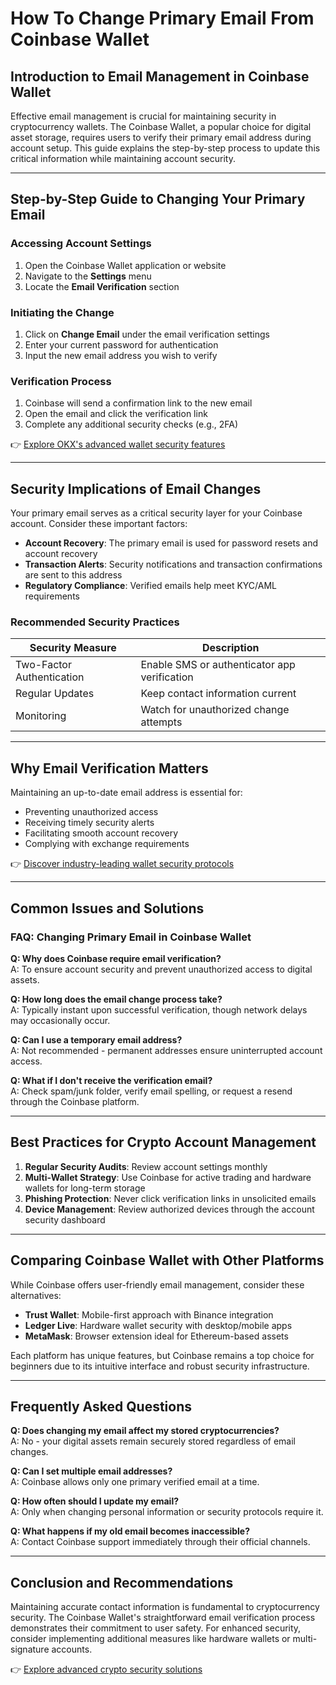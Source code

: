 # How To Change Primary Email From Coinbase Wallet

## Introduction to Email Management in Coinbase Wallet

Effective email management is crucial for maintaining security in cryptocurrency wallets. The Coinbase Wallet, a popular choice for digital asset storage, requires users to verify their primary email address during account setup. This guide explains the step-by-step process to update this critical information while maintaining account security.

---

## Step-by-Step Guide to Changing Your Primary Email

### Accessing Account Settings
1. Open the Coinbase Wallet application or website
2. Navigate to the **Settings** menu
3. Locate the **Email Verification** section

### Initiating the Change
1. Click on **Change Email** under the email verification settings
2. Enter your current password for authentication
3. Input the new email address you wish to verify

### Verification Process
1. Coinbase will send a confirmation link to the new email
2. Open the email and click the verification link
3. Complete any additional security checks (e.g., 2FA)

👉 [Explore OKX's advanced wallet security features](https://bit.ly/okx-bonus)

---

## Security Implications of Email Changes

Your primary email serves as a critical security layer for your Coinbase account. Consider these important factors:
- **Account Recovery**: The primary email is used for password resets and account recovery
- **Transaction Alerts**: Security notifications and transaction confirmations are sent to this address
- **Regulatory Compliance**: Verified emails help meet KYC/AML requirements

### Recommended Security Practices
| Security Measure | Description |
|------------------|-------------|
| Two-Factor Authentication | Enable SMS or authenticator app verification |
| Regular Updates | Keep contact information current |
| Monitoring | Watch for unauthorized change attempts |

---

## Why Email Verification Matters

Maintaining an up-to-date email address is essential for:
- Preventing unauthorized access
- Receiving timely security alerts
- Facilitating smooth account recovery
- Complying with exchange requirements

👉 [Discover industry-leading wallet security protocols](https://bit.ly/okx-bonus)

---

## Common Issues and Solutions

### FAQ: Changing Primary Email in Coinbase Wallet
**Q: Why does Coinbase require email verification?**  
A: To ensure account security and prevent unauthorized access to digital assets.

**Q: How long does the email change process take?**  
A: Typically instant upon successful verification, though network delays may occasionally occur.

**Q: Can I use a temporary email address?**  
A: Not recommended - permanent addresses ensure uninterrupted account access.

**Q: What if I don't receive the verification email?**  
A: Check spam/junk folder, verify email spelling, or request a resend through the Coinbase platform.

---

## Best Practices for Crypto Account Management

1. **Regular Security Audits**: Review account settings monthly
2. **Multi-Wallet Strategy**: Use Coinbase for active trading and hardware wallets for long-term storage
3. **Phishing Protection**: Never click verification links in unsolicited emails
4. **Device Management**: Review authorized devices through the account security dashboard

---

## Comparing Coinbase Wallet with Other Platforms

While Coinbase offers user-friendly email management, consider these alternatives:
- **Trust Wallet**: Mobile-first approach with Binance integration
- **Ledger Live**: Hardware wallet security with desktop/mobile apps
- **MetaMask**: Browser extension ideal for Ethereum-based assets

Each platform has unique features, but Coinbase remains a top choice for beginners due to its intuitive interface and robust security infrastructure.

---

## Frequently Asked Questions

**Q: Does changing my email affect my stored cryptocurrencies?**  
A: No - your digital assets remain securely stored regardless of email changes.

**Q: Can I set multiple email addresses?**  
A: Coinbase allows only one primary verified email at a time.

**Q: How often should I update my email?**  
A: Only when changing personal information or security protocols require it.

**Q: What happens if my old email becomes inaccessible?**  
A: Contact Coinbase support immediately through their official channels.

---

## Conclusion and Recommendations

Maintaining accurate contact information is fundamental to cryptocurrency security. The Coinbase Wallet's straightforward email verification process demonstrates their commitment to user safety. For enhanced security, consider implementing additional measures like hardware wallets or multi-signature accounts.

👉 [Explore advanced crypto security solutions](https://bit.ly/okx-bonus)